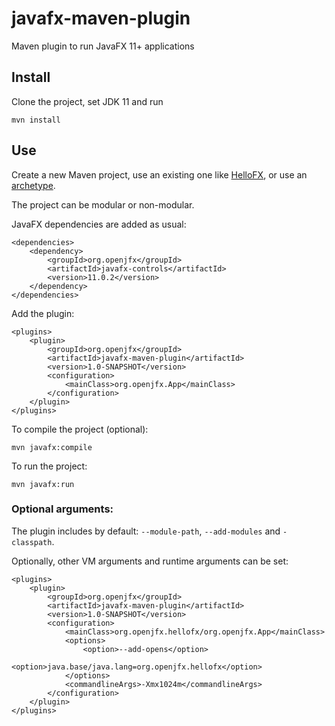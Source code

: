 # javafx-maven-plugin
Maven plugin to run JavaFX 11+ applications

## Install

Clone the project, set JDK 11 and run

```
mvn install
``` 

## Use

Create a new Maven project, use an existing one like [HelloFX](https://github.com/openjfx/samples/tree/master/CommandLine/Modular/Maven/hellofx), or use an [archetype](https://github.com/openjfx/javafx-maven-archetypes).

The project can be modular or non-modular.

JavaFX dependencies are added as usual:

```
<dependencies>
    <dependency>
        <groupId>org.openjfx</groupId>
        <artifactId>javafx-controls</artifactId>
        <version>11.0.2</version>
    </dependency>
</dependencies>     
```

Add the plugin:

```
<plugins>
    <plugin>
        <groupId>org.openjfx</groupId>
        <artifactId>javafx-maven-plugin</artifactId>
        <version>1.0-SNAPSHOT</version>
        <configuration>
            <mainClass>org.openjfx.App</mainClass>
        </configuration>
    </plugin>
</plugins>
```

To compile the project (optional):

```
mvn javafx:compile
```

To run the project:

```
mvn javafx:run
```

### Optional arguments:

The plugin includes by default: `--module-path`, `--add-modules` and `-classpath`. 

Optionally, other VM arguments and runtime arguments can be set:

```
<plugins>
    <plugin>
        <groupId>org.openjfx</groupId>
        <artifactId>javafx-maven-plugin</artifactId>
        <version>1.0-SNAPSHOT</version>
        <configuration>
            <mainClass>org.openjfx.hellofx/org.openjfx.App</mainClass>
            <options>
                <option>--add-opens</option>
                <option>java.base/java.lang=org.openjfx.hellofx</option>
            </options>
            <commandlineArgs>-Xmx1024m</commandlineArgs>
        </configuration>
    </plugin>
</plugins>
```